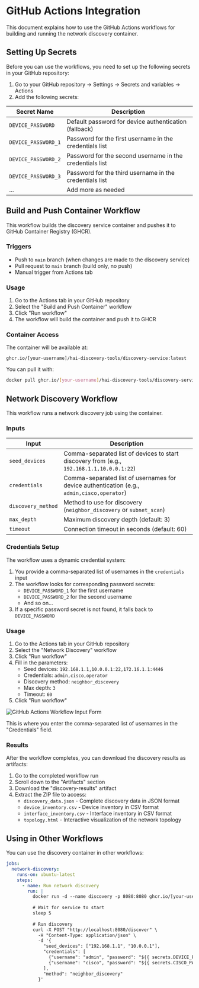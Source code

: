 # GitHub Actions Integration

This document explains how to use the GitHub Actions workflows for building and running the network discovery container.

## Setting Up Secrets

Before you can use the workflows, you need to set up the following secrets in your GitHub repository:

1. Go to your GitHub repository → Settings → Secrets and variables → Actions
2. Add the following secrets:

| Secret Name | Description |
|-------------|-------------|
| `DEVICE_PASSWORD` | Default password for device authentication (fallback) |
| `DEVICE_PASSWORD_1` | Password for the first username in the credentials list |
| `DEVICE_PASSWORD_2` | Password for the second username in the credentials list |
| `DEVICE_PASSWORD_3` | Password for the third username in the credentials list |
| ... | Add more as needed |

## Build and Push Container Workflow

This workflow builds the discovery service container and pushes it to GitHub Container Registry (GHCR).

### Triggers

- Push to `main` branch (when changes are made to the discovery service)
- Pull request to `main` branch (build only, no push)
- Manual trigger from Actions tab

### Usage

1. Go to the Actions tab in your GitHub repository
2. Select the "Build and Push Container" workflow
3. Click "Run workflow"
4. The workflow will build the container and push it to GHCR

### Container Access

The container will be available at:
```
ghcr.io/[your-username]/hai-discovery-tools/discovery-service:latest
```

You can pull it with:
```bash
docker pull ghcr.io/[your-username]/hai-discovery-tools/discovery-service:latest
```

## Network Discovery Workflow

This workflow runs a network discovery job using the container.

### Inputs

| Input | Description |
|-------|-------------|
| `seed_devices` | Comma-separated list of devices to start discovery from (e.g., `192.168.1.1,10.0.0.1:22`) |
| `credentials` | Comma-separated list of usernames for device authentication (e.g., `admin,cisco,operator`) |
| `discovery_method` | Method to use for discovery (`neighbor_discovery` or `subnet_scan`) |
| `max_depth` | Maximum discovery depth (default: 3) |
| `timeout` | Connection timeout in seconds (default: 60) |

### Credentials Setup

The workflow uses a dynamic credential system:

1. You provide a comma-separated list of usernames in the `credentials` input
2. The workflow looks for corresponding password secrets:
   - `DEVICE_PASSWORD_1` for the first username
   - `DEVICE_PASSWORD_2` for the second username
   - And so on...
3. If a specific password secret is not found, it falls back to `DEVICE_PASSWORD`

### Usage

1. Go to the Actions tab in your GitHub repository
2. Select the "Network Discovery" workflow
3. Click "Run workflow"
4. Fill in the parameters:
   - Seed devices: `192.168.1.1,10.0.0.1:22,172.16.1.1:4446`
   - Credentials: `admin,cisco,operator`
   - Discovery method: `neighbor_discovery`
   - Max depth: `3`
   - Timeout: `60`
5. Click "Run workflow"

![GitHub Actions Workflow Input Form](https://i.imgur.com/example.png)

This is where you enter the comma-separated list of usernames in the "Credentials" field.

### Results

After the workflow completes, you can download the discovery results as artifacts:

1. Go to the completed workflow run
2. Scroll down to the "Artifacts" section
3. Download the "discovery-results" artifact
4. Extract the ZIP file to access:
   - `discovery_data.json` - Complete discovery data in JSON format
   - `device_inventory.csv` - Device inventory in CSV format
   - `interface_inventory.csv` - Interface inventory in CSV format
   - `topology.html` - Interactive visualization of the network topology

## Using in Other Workflows

You can use the discovery container in other workflows:

```yaml
jobs:
  network-discovery:
    runs-on: ubuntu-latest
    steps:
      - name: Run network discovery
        run: |
          docker run -d --name discovery -p 8080:8080 ghcr.io/[your-username]/hai-discovery-tools/discovery-service:latest
          
          # Wait for service to start
          sleep 5
          
          # Run discovery
          curl -X POST "http://localhost:8080/discover" \
            -H "Content-Type: application/json" \
            -d '{
              "seed_devices": ["192.168.1.1", "10.0.0.1"],
              "credentials": [
                {"username": "admin", "password": "${{ secrets.DEVICE_PASSWORD }}"},
                {"username": "cisco", "password": "${{ secrets.CISCO_PASSWORD }}"}
              ],
              "method": "neighbor_discovery"
            }'
```
